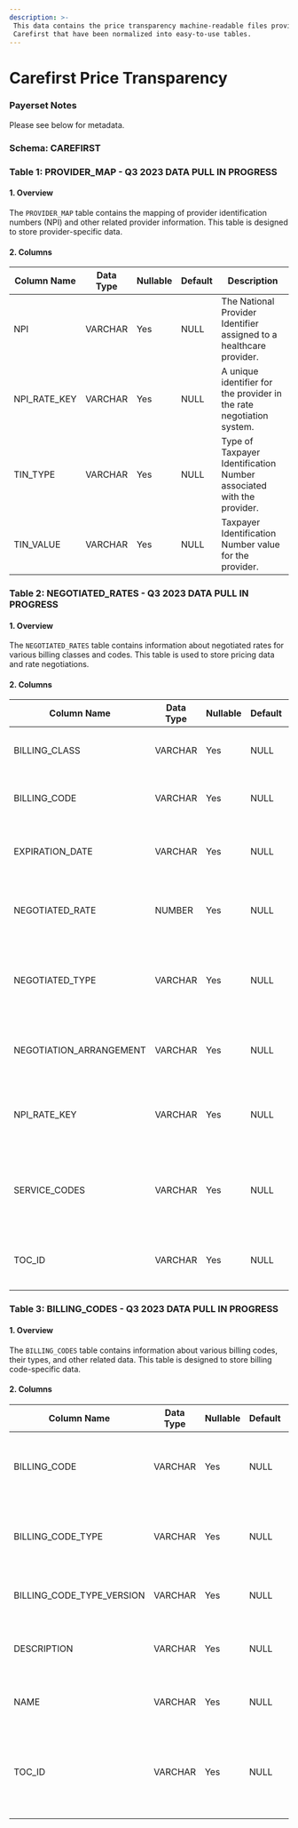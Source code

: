 ```yaml
---
description: >-
 This data contains the price transparency machine-readable files provided by
 Carefirst that have been normalized into easy-to-use tables.
---
```


# Carefirst Price Transparency

### Payerset Notes

Please see below for metadata.

### Schema: CAREFIRST

### Table 1: PROVIDER\_MAP - Q3 2023 DATA PULL IN PROGRESS

#### 1. Overview

The `PROVIDER_MAP` table contains the mapping of provider identification numbers (NPI) and other related provider information. This table is designed to store provider-specific data.

#### 2. Columns

| Column Name     | Data Type | Nullable | Default | Description                             |
| ------------------- | --------- | -------- | ------- | -------------------------------------------------------------------- |
| NPI         | VARCHAR  | Yes   | NULL  | The National Provider Identifier assigned to a healthcare provider. |
| NPI\_RATE\_KEY | VARCHAR  | Yes   | NULL  | A unique identifier for the provider in the rate negotiation system. |
| TIN\_TYPE      | VARCHAR  | Yes   | NULL  | Type of Taxpayer Identification Number associated with the provider. |
| TIN\_VALUE     | VARCHAR  | Yes   | NULL  | Taxpayer Identification Number value for the provider.        |

### Table 2: NEGOTIATED\_RATES - Q3 2023 DATA PULL IN PROGRESS

#### 1. Overview

The `NEGOTIATED_RATES` table contains information about negotiated rates for various billing classes and codes. This table is used to store pricing data and rate negotiations.

#### 2. Columns

| Column Name       | Data Type | Nullable | Default | Description                             |
| ------------------------ | --------- | -------- | ------- | -------------------------------------------------------------------- |
| BILLING\_CLASS      | VARCHAR  | Yes   | NULL  | The class or category of the billing code.              |
| BILLING\_CODE      | VARCHAR  | Yes   | NULL  | A unique identifier for the specific billing code.          |
| EXPIRATION\_DATE     | VARCHAR  | Yes   | NULL  | The expiration date of the negotiated rate.             |
| NEGOTIATED\_RATE     | NUMBER  | Yes   | NULL  | The negotiated rate for the specified billing code.         |
| NEGOTIATED\_TYPE     | VARCHAR  | Yes   | NULL  | The type of the negotiated rate (e.g., fixed, percentage, etc.).   |
| NEGOTIATION\_ARRANGEMENT | VARCHAR  | Yes   | NULL  | The arrangement for the negotiated rate.               |
| NPI\_RATE\_KEY   | VARCHAR  | Yes   | NULL  | A unique identifier for the provider in the rate negotiation system. |
| SERVICE\_CODES           | VARCHAR   | Yes      | NULL    | The associated service codes for the negotiated rate.                |
| TOC\_ID           | VARCHAR   | Yes      | NULL    | Links to the Reporting Plan ID in the table of contents.             |

### Table 3: BILLING\_CODES - Q3 2023 DATA PULL IN PROGRESS

#### 1. Overview

The `BILLING_CODES` table contains information about various billing codes, their types, and other related data. This table is designed to store billing code-specific data.

#### 2. Columns

| Column Name         | Data Type | Nullable | Default | Description                                 |
| ---------------------------- | --------- | -------- | ------- | --------------------------------------------------------------------------- |
| BILLING\_CODE        | VARCHAR  | Yes   | NULL  | A unique identifier for the specific billing code.             |
| BILLING\_CODE\_TYPE     | VARCHAR  | Yes   | NULL  | The type or standard of the billing code (e.g., ICD-10, CPT, etc.).     |
| BILLING\_CODE\_TYPE\_VERSION | VARCHAR  | Yes   | NULL  | The version of the billing code type.                    |
| DESCRIPTION         | VARCHAR  | Yes   | NULL  | A description of the billing code.                     |
| NAME             | VARCHAR  | Yes   | NULL  | The name or title of the billing code.                   |
| TOC\_ID           | VARCHAR  | Yes   | NULL  | The unique identifier for the table of contents entry for the billing code. |
